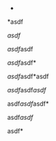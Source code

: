 *

*asdf

*asdf*

*asdf*asdf

*asdf*asdf*

*asdf*asdf*asdf

*asdf*asdf*asdf*

asdf*asdf*asdf*

asdf*asdf*

asdf*